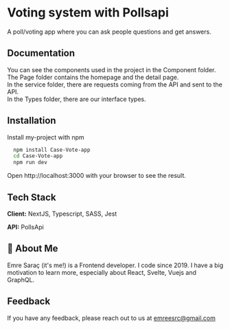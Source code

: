 
# Voting system with Pollsapi

A poll/voting app where you can ask people questions and get answers.


## Documentation

You can see the components used in the project in the Component folder.   
The Page folder contains the homepage and the detail page.   
In the service folder, there are requests coming from the API and sent to the API.  
In the Types folder, there are our interface types.


## Installation

Install my-project with npm

```bash
  npm install Case-Vote-app
  cd Case-Vote-app
  npm run dev
```
    
Open http://localhost:3000 with your browser to see the result.
## Tech Stack

**Client:** NextJS, Typescript, SASS, Jest

**API:** PollsApi


## 🚀 About Me
Emre Saraç (it's me!) is a Frontend developer. I code since 2019. I have a big motivation to learn more, especially about React, Svelte, Vuejs and GraphQL.


## Feedback

If you have any feedback, please reach out to us at emreesrc@gmail.com

